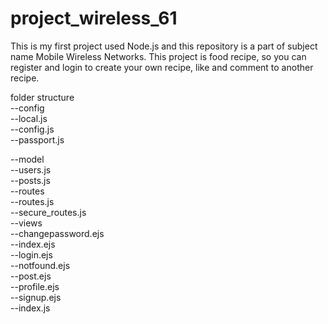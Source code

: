 # project_wireless_61
This is my first project used Node.js and this repository is a part of subject name Mobile Wireless Networks.
This project is food recipe, so you can register and login to create your own recipe, like and comment to another recipe.

folder structure  
--config  
  --local.js  
  --config.js  
  --passport.js  
  
--model  
  --users.js  
  --posts.js  
--routes  
  --routes.js  
  --secure_routes.js  
--views  
  --changepassword.ejs  
  --index.ejs  
  --login.ejs  
  --notfound.ejs  
  --post.ejs  
  --profile.ejs  
  --signup.ejs  
--index.js  
